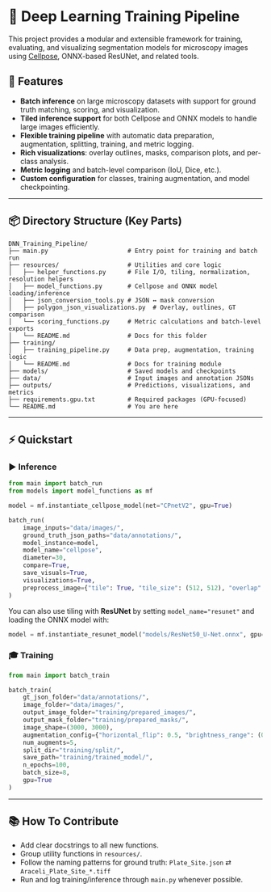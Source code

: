 # 🧠 Deep Learning Training Pipeline

This project provides a modular and extensible framework for training, evaluating, and visualizing segmentation models for microscopy images using [Cellpose](https://github.com/MouseLand/cellpose), ONNX-based ResUNet, and related tools.

## 🚀 Features

* **Batch inference** on large microscopy datasets with support for ground truth matching, scoring, and visualization.
* **Tiled inference support** for both Cellpose and ONNX models to handle large images efficiently.
* **Flexible training pipeline** with automatic data preparation, augmentation, splitting, training, and metric logging.
* **Rich visualizations**: overlay outlines, masks, comparison plots, and per-class analysis.
* **Metric logging** and batch-level comparison (IoU, Dice, etc.).
* **Custom configuration** for classes, training augmentation, and model checkpointing.

---

## 📦 Directory Structure (Key Parts)

```
DNN_Training_Pipeline/
├── main.py                      # Entry point for training and batch run
├── resources/                   # Utilities and core logic
│   ├── helper_functions.py      # File I/O, tiling, normalization, resolution helpers
│   ├── model_functions.py       # Cellpose and ONNX model loading/inference
│   ├── json_conversion_tools.py # JSON ↔ mask conversion
│   ├── polygon_json_visualizations.py  # Overlay, outlines, GT comparison
│   └── scoring_functions.py     # Metric calculations and batch-level exports
│   └── README.md                # Docs for this folder
├── training/
│   ├── training_pipeline.py     # Data prep, augmentation, training logic
│   └── README.md                # Docs for training module
├── models/                      # Saved models and checkpoints
├── data/                        # Input images and annotation JSONs
├── outputs/                     # Predictions, visualizations, and metrics
├── requirements.gpu.txt         # Required packages (GPU-focused)
└── README.md                    # You are here
```

---

## ⚡ Quickstart

### ▶️ Inference

```python
from main import batch_run
from models import model_functions as mf

model = mf.instantiate_cellpose_model(net="CPnetV2", gpu=True)

batch_run(
    image_inputs="data/images/",
    ground_truth_json_paths="data/annotations/",
    model_instance=model,
    model_name="cellpose",
    diameter=30,
    compare=True,
    save_visuals=True,
    visualizations=True,
    preprocess_image={"tile": True, "tile_size": (512, 512), "overlap": 32}
)
```

You can also use tiling with **ResUNet** by setting `model_name="resunet"` and loading the ONNX model with:

```python
model = mf.instantiate_resunet_model("models/ResNet50_U-Net.onnx", gpu=True)
```

### 🎓 Training

```python
from main import batch_train

batch_train(
    gt_json_folder="data/annotations/",
    image_folder="data/images/",
    output_image_folder="training/prepared_images/",
    output_mask_folder="training/prepared_masks/",
    image_shape=(3000, 3000),
    augmentation_config={"horizontal_flip": 0.5, "brightness_range": (0.9, 1.1)},
    num_augments=5,
    split_dir="training/split/",
    save_path="training/trained_model/",
    n_epochs=100,
    batch_size=8,
    gpu=True
)
```

---

## 📚 How To Contribute

* Add clear docstrings to all new functions.
* Group utility functions in `resources/`.
* Follow the naming patterns for ground truth: `Plate_Site.json` ⇄ `Araceli_Plate_Site_*.tiff`
* Run and log training/inference through `main.py` whenever possible.
